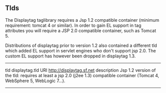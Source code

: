 Tlds
----

The Displaytag taglibrary requires a Jsp 1.2 compatible container
(minimum requirement: tomcat 4 or similar). In order to gain EL support
in tag attributes you will require a JSP 2.0 compatible container, such
as Tomcat 5.

Distributions of displaytag prior to version 1.2 also contained a
different tld which added EL support in servlet engines who don't
support jsp 2.0. The custom EL support has however been dropped in
displaytag 1.3.

  ------------------------ ------------------------ ------------------------
  tld                      displaytag.tld
  URI                      http://displaytag.sf.net
  description              Jsp 1.2 version of the
                           tld: requires at least a
                           jsp 2.0 (j2ee 1.3)
                           compatible container
                           (Tomcat 4, WebSphere 5,
                           WebLogic 7...).
  ------------------------ ------------------------ ------------------------


